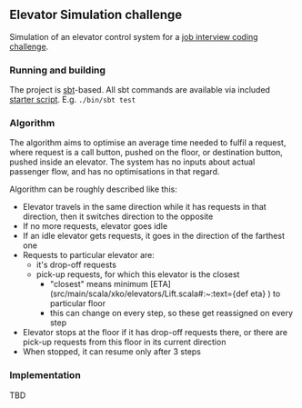 Elevator Simulation challenge
-------------------
Simulation of an elevator control system for a [job interview coding challenge](Challenge.pdf). 

### Running and building

The project is [sbt](https://www.scala-sbt.org)-based. All sbt commands are available via included [starter
script](bin/sbt). E.g. `./bin/sbt test` 

### Algorithm

The algorithm aims to optimise an average time needed to fulfil a request, where request is a call button,
pushed on the floor, or destination button, pushed inside an elevator. The system has no inputs about actual passenger 
flow, and has no optimisations in that regard.

Algorithm can be roughly described like this:
* Elevator travels in the same direction while it has requests in that direction, 
  then it switches direction to the opposite
* If no more requests, elevator goes idle
* If an idle elevator gets requests, it goes in the direction of the farthest one 
* Requests to particular elevator are: 
    * it's drop-off requests
    * pick-up requests, for which this elevator is the closest
        * "closest" means minimum [ETA](src/main/scala/xko/elevators/Lift.scala#:~:text={def eta} ) to particular floor
        * this can change on every step, so these get reassigned on every step
* Elevator stops at the floor if it has drop-off requests there, or there are pick-up requests from this floor in its current 
  direction
* When stopped, it can resume only after 3 steps 

### Implementation

TBD
    